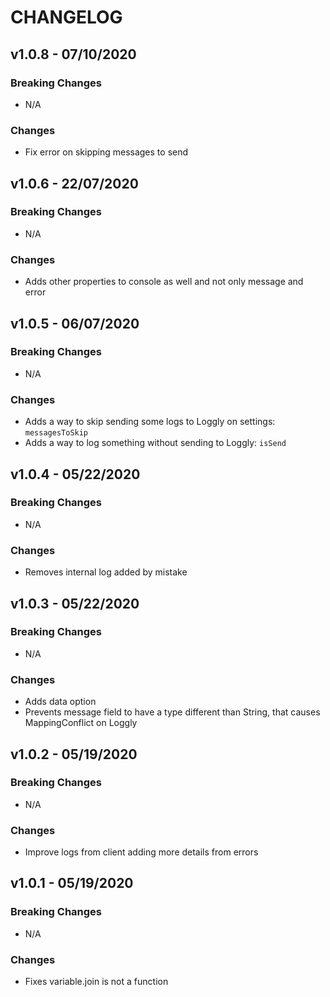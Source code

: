 # CHANGELOG

## v1.0.8 - 07/10/2020
### Breaking Changes
- N/A

### Changes
- Fix error on skipping messages to send

## v1.0.6 - 22/07/2020
### Breaking Changes
- N/A

### Changes
- Adds other properties to console as well and not only message and error

## v1.0.5 - 06/07/2020
### Breaking Changes
- N/A

### Changes
- Adds a way to skip sending some logs to Loggly on settings: `messagesToSkip`
- Adds a way to log something without sending to Loggly: `isSend`

## v1.0.4 - 05/22/2020
### Breaking Changes
- N/A

### Changes
- Removes internal log added by mistake

## v1.0.3 - 05/22/2020
### Breaking Changes
- N/A

### Changes
- Adds data option
- Prevents message field to have a type different than String, that causes MappingConflict on Loggly

## v1.0.2 - 05/19/2020
### Breaking Changes
- N/A

### Changes
- Improve logs from client adding more details from errors


## v1.0.1 - 05/19/2020
### Breaking Changes
- N/A

### Changes
- Fixes variable.join is not a function
